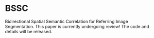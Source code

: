 # BSSC
Bidirectional Spatial Semantic Correlation for Referring Image Segmentation. This paper is currently undergoing review! The code and details will be released.


